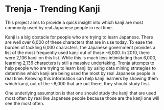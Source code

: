 Trenja - Trending Kanji
===========

This project aims to provide a quick insight into which kanji
are most commonly used by real Japanese people in real time.

Kanji is a big obstacle for people who are trying to learn Japanese.
There are well over 6,000 of these characters that are in use today.
To ease the burden of tackling 6,000 characters, the Japanese government
provides a list of the most frequently used kanji out of those ~6,000.
In 2010, there were 2,136 kanji on this list. While this is much less
intimidating than 6,000, learning 2,136 characters is still a massive
undertaking. Trenja attempts to help people who are trying to learn
kanji by using data mining strategies to determine which kanji are
being used the most by real Japanese people in real time. Knowing this
information can help kanji learners by showing them which kanji, out
of the ~6,000 that are out there, they should study first.

One underlying assumption is that one should study the kanji that are used
most often by real live Japanese people because those are the kanji
one will see the most often.
